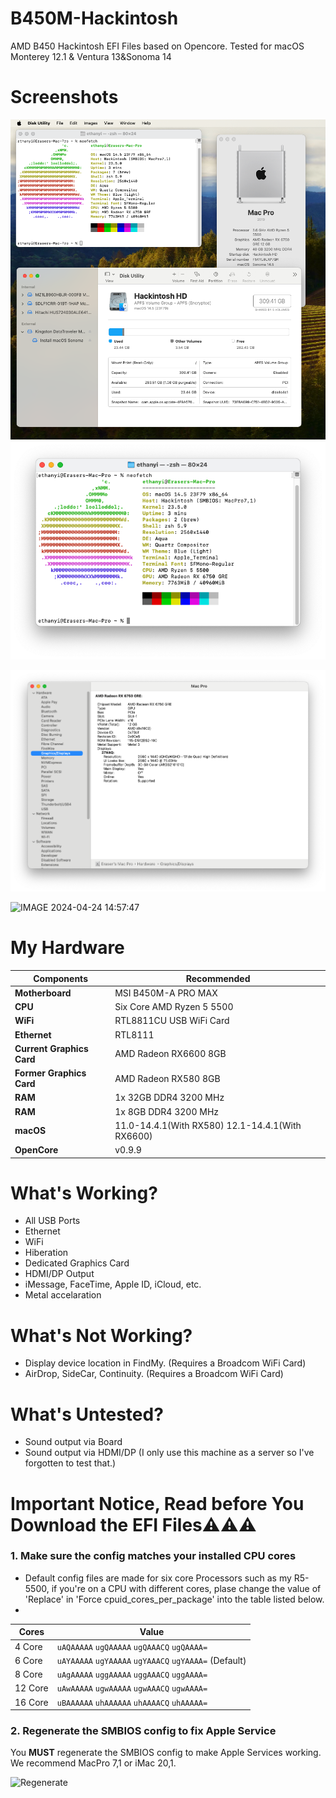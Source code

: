 # B450M-Hackintosh
AMD B450 Hackintosh  EFI Files based on Opencore. Tested for macOS Monterey 12.1 &amp; Ventura 13&amp;Sonoma 14 

# Screenshots
![info2](assets/info2.png)
![info1](assets/info1.png)

![dGPU-info](assets/dGPU-info.png)

![IMAGE 2024-04-24 14:57:47](https://github.com/EraserCN/B450M-Hackintosh/assets/79615365/2a1c7a2b-dd13-47c0-92f3-fb6befb98146)



# My Hardware
Components | Recommended
------------ | -------------
**Motherboard** | MSI B450M-A PRO MAX
**CPU** | Six Core AMD Ryzen 5 5500
**WiFi** | RTL8811CU USB WiFi Card
**Ethernet** | RTL8111
**Current Graphics Card** | AMD Radeon RX6600 8GB
**Former Graphics Card** | AMD Radeon RX580 8GB
**RAM** | 1x 32GB  DDR4 3200 MHz
**RAM** | 1x 8GB  DDR4 3200 MHz
**macOS** | 11.0-14.4.1(With RX580) 12.1-14.4.1(With RX6600)
**OpenCore** | v0.9.9
# What's Working?
- All USB Ports
- Ethernet
- WiFi
- Hiberation
- Dedicated Graphics Card
- HDMI/DP Output
- iMessage, FaceTime, Apple ID, iCloud, etc.
- Metal accelaration
# What's Not Working?
- Display device location in FindMy. (Requires a Broadcom WiFi Card)
- AirDrop, SideCar, Continuity. (Requires a Broadcom WiFi Card)
# What's Untested?
- Sound output via Board
- Sound output via HDMI/DP
(I only use this machine as a server so I've forgotten to test that.)





# Important Notice, Read before You Download the EFI Files⚠️⚠️⚠️

### **1.** Make sure the config matches your installed CPU cores
- Default config files are made for six core Processors such as my R5-5500, if you're on a CPU with different cores, plase change the value of 'Replace' in  'Force cpuid_cores_per_package' into the table listed below.
- 
| Cores | Value|
|-|-|
|   4 Core  | `uAQAAAAA` `ugQAAAAA` `ugQAAACQ` `ugQAAAA=`|
|   6 Core  | `uAYAAAAA` `ugYAAAAA` `ugYAAACQ` `ugYAAAA=` (Default)|
|   8 Core  | `uAgAAAAA` `uggAAAAA` `uggAAACQ` `uggAAAA=`|
|   12 Core | `uAwAAAAA` `ugwAAAAA` `ugwAAACQ` `ugwAAAA=`|
|   16 Core | `uBAAAAAA` `uhAAAAAA` `uhAAAACQ` `uhAAAAA=`|


### **2.** Regenerate the SMBIOS config to fix Apple Service

You **MUST** regenerate the SMBIOS config to make Apple Services working. We recommend MacPro 7,1 or iMac 20,1.


<img width="974" alt="Regenerate" src="https://github.com/EraserCN/B450M-Hackintosh/assets/79615365/ea8c1bfd-01bc-4b11-bdf3-5ba6bc9f0a3e">
